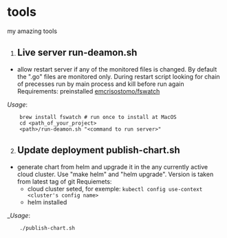 # tools
my amazing tools

1. ## Live server __run-deamon.sh__

- allow restart server if any of the monitored files is changed.
By default the ".go" files are monitored only.
During restart script looking for chain of precesses run by main process and
kill before run again
Requirements: preinstalled [emcrisostomo/fswatch](https://github.com/emcrisostomo/fswatch)

_Usage_:

```shell
    brew install fswatch # run once to install at MacOS
    cd <path_of_your_project>
    <path>/run-deamon.sh "<command to run server>"
```

2. ## Update deployment __publish-chart.sh__ 

- generate chart from helm and upgrade it in the any
   currently active cloud cluster. Use "make helm" and "helm upgrade". Version is taken from latest tag of git
   Requiemets: 
   - cloud cluster seted, for exemple: `kubectl config use-context <cluster's config name>`
   - helm installed

__Usage_:

```shell
    ./publish-chart.sh
```
